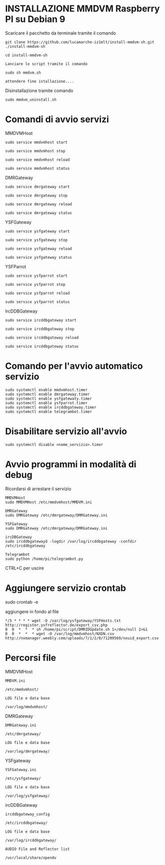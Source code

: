 
# INSTALLAZIONE MMDVM Raspberry PI su Debian 9             


Scaricare il pacchetto da terminale tramite il comando  

	git clone https://github.com/lucamarche-iz1mlt/install-mmdvm-sh.git ./install-mmdvm-sh

	cd install-mmdvm-sh

	Lanciare lo script tramite il comando

	sudo sh mmdvm.sh

	attendere fine istallazione....
Disinstallazione tramite comando

	sudo mmdvm_uninstall.sh

# Comandi di avvio servizi

MMDVMHost

	sudo service mmdvmhost start
	
	sudo service mmdvmhost stop
	
	sudo service mmdvmhost reload
	
	sudo service mmdvmhost status
	
DMRGateway

	sudo service dmrgateway start
	
	sudo service dmrgateway stop
	
	sudo service dmrgateway reload
	
	sudo service dmrgateway status


YSFGateway

	sudo service ysfgateway start
	
	sudo service ysfgateway stop
	
	sudo service ysfgateway reload
	
	sudo service ysfgateway status

YSFParrot

	sudo service ysfparrot start
	
	sudo service ysfparrot stop
	
	sudo service ysfparrot reload
	
	sudo service ysfparrot status

IrcDDBGateway

	sudo service ircddbgateway start
	
	sudo service ircddbgateway stop
	
	sudo service ircddbgateway reload
	
	sudo service ircddbgateway status

# Comando per l'avvio automatico servizio
	sudo systemctl enable mmdvmhost.timer
	sudo systemctl enable dmrgateway.timer
	sudo systemctl enable ysfgatewaty.timer
	sudo systemctl enable ysfparrot.timer
	sudo systemctl enable ircddbgateway.timer
	sudo systemctl enable telegrambot.timer

# Disabilitare servizio all'avvio
	sudo systemctl disable <nome_servizio>.timer


# Avvio programmi in modalità di debug
Ricordarsi di arrestare il servizio

	MMDVMHost
	sudo MMDVMHost /etc/mmdvmhost/MMDVM.ini
	
	DMRGateway
	sudo DMRGateway /etc/dmrgateway/DMRGateway.ini

	YSFGateway
	sudo DMRGateway /etc/dmrgateway/DMRGateway.ini
	
	ircDBGateway
	sudo ircddbgatewayd -logdir /var/log/ircddbgateway -confdir /etc/ircddbgateway

	Telegrambot
	sudo python /home/pi/telegrambot.py
	
CTRL+C per uscire

# Aggiungere servizio crontab

sudo crontab -e

aggiungere in fondo al file

	*/5 * * * * wget -O /var/log/ysfgateway/YSFHosts.txt http://register.ysfreflector.de/export_csv.php
	0  0  *  *  * sh /home/pi/script/DMRIDUpdate.sh 1>/dev/null 2>&1
	0  0  *  *  * wget -O /var/log/mmdvmhost/NXDN.csv http://nxmanager.weebly.com/uploads/7/1/2/0/71209569/nxuid_export.csv


# Percorsi file

MMDVMHost

	MMDVM.ini
	
	/etc/mmdvmhost/	
	
	LOG file e data base
	
	/var/log/mmdvmhost/

DMRGateway

	DMRGateway.ini

	/etc/dmrgateway/

	LOG file e data base

	/var/log/dmrgateway/

YSFgateway

	YSFGateway.ini

	/etc/ysfgateway/

	LOG file e data base

	/var/log/ysfgateway/

ircDDBGateway

	ircddbgateway_config

	/etc/ircddbgateway/

	LOG file e data base

	/var/log/ircddbgateway/
	
	AUDIO File and Reflector list
	
	/usr/local/share/opendv


